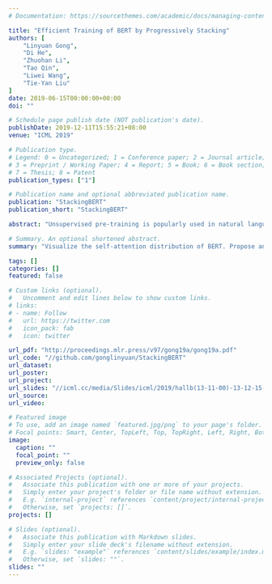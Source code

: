 ```yaml
---
# Documentation: https://sourcethemes.com/academic/docs/managing-content/

title: "Efficient Training of BERT by Progressively Stacking"
authors: [
    "Linyuan Gong",
    "Di He",
    "Zhuohan Li",
    "Tao Qin",
    "Liwei Wang",
    "Tie-Yan Liu"
]
date: 2019-06-15T00:00:00+00:00
doi: ""

# Schedule page publish date (NOT publication's date).
publishDate: 2019-12-11T15:55:21+08:00
venue: "ICML 2019"

# Publication type.
# Legend: 0 = Uncategorized; 1 = Conference paper; 2 = Journal article;
# 3 = Preprint / Working Paper; 4 = Report; 5 = Book; 6 = Book section;
# 7 = Thesis; 8 = Patent
publication_types: ["1"]

# Publication name and optional abbreviated publication name.
publication: "StackingBERT"
publication_short: "StackingBERT"

abstract: "Unsupervised pre-training is popularly used in natural language processing. By designing proper unsupervised prediction tasks, a deep neural network can be trained and shown to be effective in many downstream tasks. As the data is usually adequate, the model for pre-training is generally huge and contains millions of parameters. Therefore, the training efficiency becomes a critical issue even when using high-performance hardware. In this paper, we explore an efficient training method for the state-of-the-art bidirectional Transformer (BERT) model. By visualizing the self-attention distribution of different layers at different positions in a well-trained BERT model, we find that in most layers, the self-attention distribution will concentrate locally around its position and the start-of-sentence token. Motivating from this, we propose the stacking algorithm to transfer knowledge from a shallow model to a deep model; then we apply stacking progressively to accelerate BERT training. The experimental results showed that the models trained by our training strategy achieve similar performance to models trained from scratch, but our algorithm is much faster."

# Summary. An optional shortened abstract.
summary: "Visualize the self-attention distribution of BERT. Propose an iterative algorithm to train BERT faster."

tags: []
categories: []
featured: false

# Custom links (optional).
#   Uncomment and edit lines below to show custom links.
# links:
# - name: Follow
#   url: https://twitter.com
#   icon_pack: fab
#   icon: twitter

url_pdf: "http://proceedings.mlr.press/v97/gong19a/gong19a.pdf"
url_code: "//github.com/gonglinyuan/StackingBERT"
url_dataset:
url_poster:
url_project:
url_slides: "//icml.cc/media/Slides/icml/2019/hallb(13-11-00)-13-12-15-4936-efficient_train.pdf"
url_source:
url_video:

# Featured image
# To use, add an image named `featured.jpg/png` to your page's folder. 
# Focal points: Smart, Center, TopLeft, Top, TopRight, Left, Right, BottomLeft, Bottom, BottomRight.
image:
  caption: ""
  focal_point: ""
  preview_only: false

# Associated Projects (optional).
#   Associate this publication with one or more of your projects.
#   Simply enter your project's folder or file name without extension.
#   E.g. `internal-project` references `content/project/internal-project/index.md`.
#   Otherwise, set `projects: []`.
projects: []

# Slides (optional).
#   Associate this publication with Markdown slides.
#   Simply enter your slide deck's filename without extension.
#   E.g. `slides: "example"` references `content/slides/example/index.md`.
#   Otherwise, set `slides: ""`.
slides: ""
---
```

